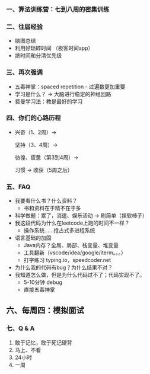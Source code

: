### 一、算法训练营：七到八周的密集训练

### 二、往届经验

* 脑图总结
* 利用好琐碎时间 （极客时间app）
* 挤时间和分清优先级

### 三、再次强调

* 五毒神掌：spaced repetition - 过遍数更加重要
* 学习是什么？ -> 大脑进行稳定的神经回路
* 费曼学习法：教是最好的学习

### 四、你们的心路历程

* 兴奋（1、2周）->

  坚持（3、4周）->

  彷徨、疲惫（第3到4周）->

  习惯 -> 收获（5周之后）

### 五、FAQ

* 我要看什么书？什么资料？
  - 书和资料在于精不在于多
* 科学做题：累了，消遣、娱乐活动 -> 刷简单（捏软柿子）
* 我这段代码为什么在leetcode上跑的时间不一样？
  * 操作系统……抢占式多进程系统
* 语言基础的加固
  * Java内存？全局、局部、栈变量、堆变量
  * 工具翻新（vscode/idea/google/iterm。。。）
  * 打字练习 typing.io，speedcoder.net
* 为什么我的代码有bug？为什么结果不对？
* 我知道怎么做，但是为什么代码过不了；代码实现不了。
  * 5-10分钟 debug
  * 直接五毒神掌

## 六、每周四：模拟面试

### 七、Q & A

1. 敢于记忆，敢于死记硬背
2. 马上、不看
3. 24小时
4. 一周